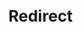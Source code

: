 ﻿---
layout: src/layouts/Redirect.astro
title: Redirect
redirect: https://yamldoc.liuyan.wang/docs/administration/managing-infrastructure
pubDate:  2023-01-01
navSearch: false
navSitemap: false
navMenu: false
---
